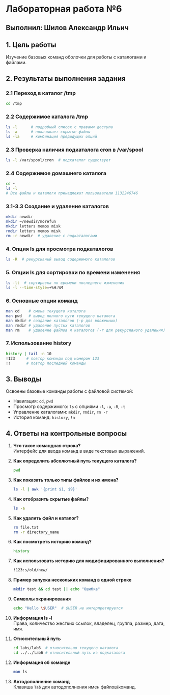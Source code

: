 # Лабораторная работа №6  
## Выполнил: Шилов Александр Ильич  

## 1. Цель работы  
Изучение базовых команд оболочки для работы с каталогами и файлами.  

## 2. Результаты выполнения задания  

### 2.1 Переход в каталог /tmp  
```bash  
cd /tmp  
```  

### 2.2 Содержимое каталога /tmp  
```bash  
ls -l      # подробный список с правами доступа  
ls -a      # показывает скрытые файлы  
ls -la     # комбинация предыдущих опций  
```   

### 2.3 Проверка наличия подкаталога cron в /var/spool  
```bash  
ls -l /var/spool/cron  # подкаталог существует  
```  

### 2.4 Содержимое домашнего каталога  
```bash  
cd ~  
ls -l  
# Все файлы и каталоги принадлежат пользователю 1132246746  
```  

### 3.1-3.3 Создание и удаление каталогов  
```bash  
mkdir newdir  
mkdir ~/newdir/morefun  
mkdir letters memos misk  
rmdir letters memos misk  
rm -r newdir  # удаление с подкаталогами  
```  

### 4. Опция ls для просмотра подкаталогов  
```bash  
ls -R  # рекурсивный вывод содержимого каталогов  
```  

### 5. Опции ls для сортировки по времени изменения  
```bash  
ls -lt  # сортировка по времени последнего изменения  
ls -l --time-style=+%H:%M  
```  

### 6. Основные опции команд  
```bash  
man cd    # смена текущего каталога  
man pwd   # вывод полного пути текущего каталога  
man mkdir # создание каталогов (-p для вложенных)  
man rmdir # удаление пустых каталогов  
man rm    # удаление файлов и каталогов (-r для рекурсивного удаления)  
```  

### 7. Использование history  
```bash  
history | tail -n 10  
!123     # повтор команды под номером 123  
!!       # повтор последней команды  
```  


## 3. Выводы  
Освоены базовые команды работы с файловой системой:  
- Навигация: `cd`, `pwd`  
- Просмотр содержимого: `ls` с опциями `-l`, `-a`, `-R`, `-t`  
- Управление каталогами: `mkdir`, `rmdir`, `rm -r`  
- История команд: `history`, `!n`  

## 4. Ответы на контрольные вопросы  

1. **Что такое командная строка?**  
   Интерфейс для ввода команд в виде текстовых выражений.  

2. **Как определить абсолютный путь текущего каталога?**  
   ```bash  
   pwd  
   ```  

3. **Как показать только типы файлов и их имена?**  
   ```bash  
   ls -l | awk '{print $1, $9}'  
   ```  

4. **Как отобразить скрытые файлы?**  
   ```bash  
   ls -a  
   ```  

5. **Как удалить файл и каталог?**  
   ```bash  
   rm file.txt  
   rm -r directory_name  
   ```  

6. **Как посмотреть историю команд?**  
   ```bash  
   history  
   ```  

7. **Как использовать историю для модифицированного выполнения?**  
   ```bash  
   !123:s/old/new/  
   ```  

8. **Пример запуска нескольких команд в одной строке**  
   ```bash  
   mkdir test && cd test || echo "Ошибка"  
   ```  

9. **Символы экранирования**  
   ```bash  
   echo "Hello \$USER"  # $USER не интерпретируется  
   ```  

10. **Информация ls -l**  
    Права, количество жестких ссылок, владелец, группа, размер, дата, имя.  

11. **Относительный путь**  
    ```bash  
    cd labs/lab6  # относительно текущего каталога  
    cd ../../lab6 # относительный путь из подкаталога  
    ```  

12. **Информация об команде**  
    ```bash  
    man ls  
    ```  

13. **Автодополнение команд**  
    Клавиша `Tab` для автодополнения имен файлов/команд.
